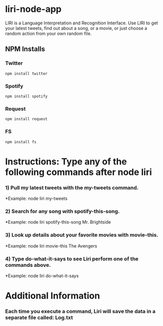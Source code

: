 # liri-node-app

LIRI is a Language Interpretation and Recognition Interface.
Use LIRI to get your latest tweets, find out about a song,
or a movie, or just choose a random action from your own random file.

## NPM Installs

### Twitter

`npm install twitter`

### Spotify

`npm install spotify`

### Request

`npm install request`

### FS

`npm install fs`


# Instructions: Type any of the following commands after node liri

### 1) Pull my latest tweets with the my-tweets command.
  *Example: node liri my-tweets

### 2) Search for any song with spotify-this-song.
   *Example: node liri spotify-this-song Mr. Brightside

### 3) Look up details about your favorite movies with movie-this.
  *Example: node liri movie-this The Avengers

### 4) Type do-what-it-says to see Liri perform one of the commands above.
  *Example: node liri do-what-it-says

# Additional Information

### Each time you execute a command, Liri will save the data in a separate file called: Log.txt